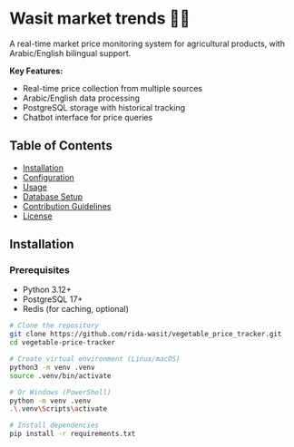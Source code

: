 # Wasit market trends 🥕🍅

A real-time market price monitoring system for agricultural products, with Arabic/English bilingual support.

**Key Features:**
- Real-time price collection from multiple sources
- Arabic/English data processing
- PostgreSQL storage with historical tracking
- Chatbot interface for price queries

## Table of Contents
- [Installation](#installation)
- [Configuration](#configuration)
- [Usage](#usage)
- [Database Setup](#database-setup) 
- [Contribution Guidelines](#contribution-guidelines)
- [License](#license) 

## Installation

### Prerequisites
- Python 3.12+
- PostgreSQL 17+
- Redis (for caching, optional)

```bash
# Clone the repository
git clone https://github.com/rida-wasit/vegetable_price_tracker.git
cd vegetable-price-tracker

# Create virtual environment (Linux/macOS)
python3 -m venv .venv
source .venv/bin/activate

# Or Windows (PowerShell)
python -m venv .venv
.\.venv\Scripts\activate

# Install dependencies
pip install -r requirements.txt
